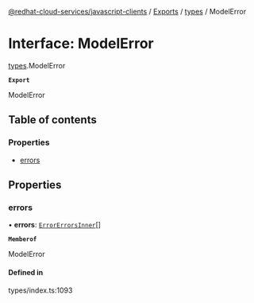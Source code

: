[@redhat-cloud-services/javascript-clients](../README.md) / [Exports](../modules.md) / [types](../modules/types.md) / ModelError

# Interface: ModelError

[types](../modules/types.md).ModelError

**`Export`**

ModelError

## Table of contents

### Properties

- [errors](types.ModelError.md#errors)

## Properties

### errors

• **errors**: [`ErrorErrorsInner`](types.ErrorErrorsInner.md)[]

**`Memberof`**

ModelError

#### Defined in

types/index.ts:1093
